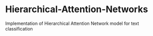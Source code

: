 # Hierarchical-Attention-Networks
Implementation of Hierarchical Attention Network model for text classification
